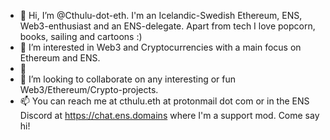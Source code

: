 - 👋 Hi, I’m @Cthulu-dot-eth. I'm an Icelandic-Swedish Ethereum, ENS, Web3-enthusiast and an ENS-delegate.
Apart from tech I love popcorn, books, sailing and cartoons :)
- 👀 I’m interested in Web3 and Cryptocurrencies with a main focus on Ethereum and ENS.
- 🌱
- 💞️ I’m looking to collaborate on any interesting or fun Web3/Ethereum/Crypto-projects.
- 📫 You can reach me at cthulu.eth at protonmail dot com or in the ENS Discord at https://chat.ens.domains where I'm a support mod. Come say hi!

<!---
Cthulu-dot-eth/Cthulu-dot-eth is a ✨ special ✨ repository because its `README.md` (this file) appears on your GitHub profile.
You can click the Preview link to take a look at your changes.
--->
